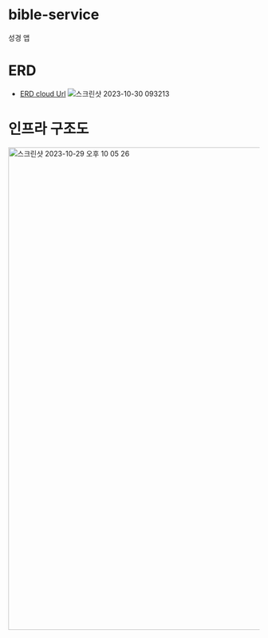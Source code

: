 # bible-service
성경 앱
# ERD
- [ERD cloud Url](https://www.erdcloud.com/d/2JBYtp63jQhJfr3gj)
![스크린샷 2023-10-30 093213](https://github.com/gimminjae/bible-service/assets/97084128/38d6c9f6-b1bf-46b4-81ff-6c08f8cfff7a)
# 인프라 구조도
<img width="967" alt="스크린샷 2023-10-29 오후 10 05 26" src="https://github.com/gimminjae/bible-service/assets/97084128/28b72b83-4b01-4377-9a93-02264c9b30ec">
